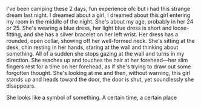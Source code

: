 I've been camping these 2 days, fun experience ofc but i had this strange dream last night. I dreamed about a girl, I dreamed about this girl entering my room in the middle of the night. She's about my age, probably in her 24 or 25. She's wearing a blue dress, her light blue dress is short and loose-fitting, and she has a silver bracelet on her left wrist. Her dress has a rounded, open collar, showing off her well-formed neck. She's sitting at the desk, chin resting in her hands, staring at the wall and thinking about something. All of a sudden she stops gazing at the wall and turns in my direction. She reaches up and touches the hair at her forehead—her slim fingers rest for a time on her forehead, as if she's trying to draw out some forgotten thought. She's looking at me and then, without warning, this girl stands up and heads toward the door, the door is shut, yet soundlessly she disappears.  
  
She looks like a symbol of something. A certain time, a certain place